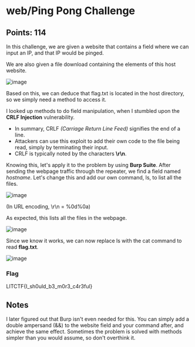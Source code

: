 # web/Ping Pong Challenge
## Points: 114

In this challenge, we are given a website that contains a field where we can input an IP, and that IP would be pinged.


We are also given a file download containing the elements of this host website.

![image](https://github.com/gbermudez2/CTF-Writeups/assets/32963758/be3bb26a-7524-4014-868f-1f9c0410c8d4)


Based on this, we can deduce that flag.txt is located in the host directory, so we simply need a method to access it.


I looked up methods to do field manipulation, when I stumbled upon the **CRLF Injection** vulnerability.
- In summary, CRLF *(Carriage Return Line Feed)* signifies the end of a line.
- Attackers can use this exploit to add their own code to the file being read, simply by terminating their input.
- CRLF is typically noted by the characters **\r\n**.


Knowing this, let's apply it to the problem by using **Burp Suite**.
After sending the webpage traffic through the repeater, we find a field named *hostname*. Let's change this and add our own command, ls, to list all the files.

![image](https://github.com/gbermudez2/CTF-Writeups/assets/32963758/e5274585-b668-4c6a-9d4e-b023688dd507)

(In URL encoding, \r\n = %0d%0a)


As expected, this lists all the files in the webpage.

![image](https://github.com/gbermudez2/CTF-Writeups/assets/32963758/11ff7679-cffd-4643-a02a-6e1b138d15ae)


Since we know it works, we can now replace ls with the cat command to read **flag.txt**.

![image](https://github.com/gbermudez2/CTF-Writeups/assets/32963758/76b89b18-402e-4c10-a6c1-cf7d88e6f058)


### Flag
LITCTF{I_sh0uld_b3_m0r3_c4r3ful}


## Notes
I later figured out that Burp isn't even needed for this. You can simply add a double ampersand (&&) to the website field and your command after, and achieve the same effect.
Sometimes the problem is solved with methods simpler than you would assume, so don't overthink it.
